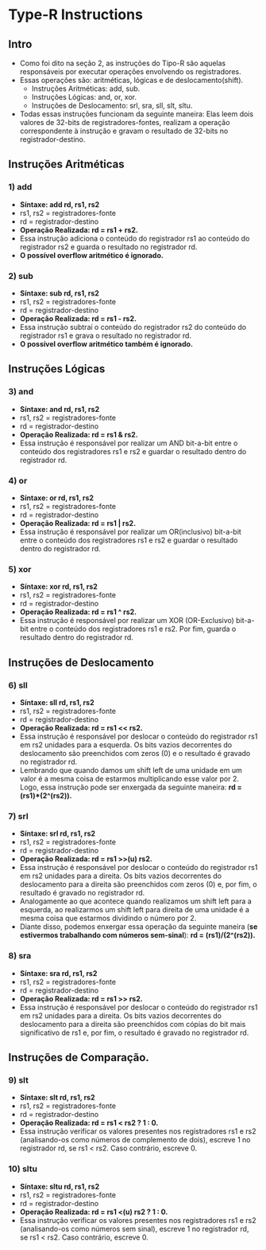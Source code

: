 # Type-R Instructions

## Intro
* Como foi dito na seção 2, as instruções do Tipo-R são aquelas responsáveis por executar operações envolvendo os registradores.
* Essas operações são: aritméticas, lógicas e de deslocamento(shift).
  * Instruções Aritméticas: add, sub.
  * Instruções Lógicas: and, or, xor.
  * Instruções de Deslocamento: srl, sra, sll, slt, sltu.
* Todas essas instruções funcionam da seguinte maneira: Elas leem dois valores de 32-bits de registradores-fontes, realizam a operação correspondente à instrução e gravam o resultado de 32-bits no registrador-destino.

## Instruções Aritméticas
### 1) add
* __Síntaxe: add rd, rs1, rs2__
* rs1, rs2 = registradores-fonte
* rd = registrador-destino
* __Operação Realizada: rd = rs1 + rs2.__
* Essa instrução adiciona o conteúdo do registrador rs1 ao conteúdo do registrador rs2 e guarda o resultado no registrador rd.
* __O possível overflow aritmético é ignorado.__

### 2) sub
* __Síntaxe: sub rd, rs1, rs2__
* rs1, rs2 = registradores-fonte
* rd = registrador-destino
* __Operação Realizada: rd = rs1 - rs2.__
* Essa instrução subtraí o conteúdo do registrador rs2 do conteúdo do registrador rs1 e grava o resultado no registrador rd.
* __O possível overflow aritmético também é ignorado.__


## Instruções Lógicas
### 3) and
* __Síntaxe: and rd, rs1, rs2__
* rs1, rs2 = registradores-fonte
* rd = registrador-destino
* __Operação Realizada: rd = rs1 & rs2.__
* Essa instrução é responsável por realizar um AND bit-a-bit entre o conteúdo dos registradores rs1 e rs2 e guardar o resultado dentro do registrador rd.

### 4) or
* __Síntaxe: or rd, rs1, rs2__
* rs1, rs2 = registradores-fonte
* rd = registrador-destino
* __Operação Realizada: rd = rs1 | rs2.__
* Essa instrução é responsável por realizar um OR(inclusivo) bit-a-bit entre o conteúdo dos registradores rs1 e rs2 e guardar o resultado dentro do registrador rd.

### 5) xor
* __Síntaxe: xor rd, rs1, rs2__
* rs1, rs2 = registradores-fonte
* rd = registrador-destino
* __Operação Realizada: rd = rs1 ^ rs2.__
* Essa instrução é responsável por realizar um XOR (OR-Exclusivo) bit-a-bit entre o conteúdo dos registradores rs1 e rs2. Por fim, guarda o resultado dentro do registrador rd.


## Instruções de Deslocamento
### 6) sll
* __Síntaxe: sll rd, rs1, rs2__
* rs1, rs2 = registradores-fonte
* rd = registrador-destino
* __Operação Realizada: rd = rs1 << rs2.__
* Essa instrução é responsável por deslocar o conteúdo do registrador rs1 em rs2 unidades para a esquerda. Os bits vazios decorrentes do deslocamento são preenchidos com zeros (0) e o resultado é gravado no registrador rd.
* Lembrando que quando damos um shift left de uma unidade em um valor é a mesma coisa de estarmos multiplicando esse valor por 2.
 Logo, essa instrução pode ser enxergada da seguinte maneira: __rd = (rs1)*(2^(rs2)).__
 
### 7) srl
* __Síntaxe: srl rd, rs1, rs2__
* rs1, rs2 = registradores-fonte
* rd = registrador-destino
* __Operação Realizada: rd = rs1 >>(u) rs2.__
* Essa instrução é responsável por deslocar o conteúdo do registrador rs1 em rs2 unidades para a direita. Os bits vazios decorrentes do deslocamento para a direita são preenchidos com zeros (0) e, por fim, o resultado é gravado no registrador rd.
* Analogamente ao que acontece quando realizamos um shift left para a esquerda, ao realizarmos um shift left para direita de uma unidade é a mesma coisa que estarmos dividindo o número por 2.
* Diante disso, podemos enxergar essa operação da seguinte maneira (__se estivermos trabalhando com números sem-sinal__): __rd = (rs1)/(2^(rs2)).__

### 8) sra
* __Síntaxe: sra rd, rs1, rs2__
* rs1, rs2 = registradores-fonte
* rd = registrador-destino
* __Operação Realizada: rd = rs1 >> rs2.__
* Essa instrução é responsável por deslocar o conteúdo do registrador rs1 em rs2 unidades para a direita. Os bits vazios decorrentes do deslocamento para a direita são preenchidos com cópias do bit mais significativo de rs1 e, por fim, o resultado é gravado no registrador rd.


## Instruções de Comparação.
### 9) slt
* __Síntaxe: slt rd, rs1, rs2__
* rs1, rs2 = registradores-fonte
* rd = registrador-destino
* __Operação Realizada: rd = rs1 < rs2 ? 1 : 0.__
* Essa instrução verificar os valores presentes nos registradores rs1 e rs2 (analisando-os como números de complemento de dois), escreve 1 no registrador rd, se rs1 < rs2. Caso contrário, escreve 0.

### 10) sltu
* __Síntaxe: sltu rd, rs1, rs2__
* rs1, rs2 = registradores-fonte
* rd = registrador-destino
* __Operação Realizada: rd = rs1 <(u) rs2 ? 1 : 0.__
* Essa instrução verificar os valores presentes nos registradores rs1 e rs2 (analisando-os como números sem sinal), escreve 1 no registrador rd, se rs1 < rs2. Caso contrário, escreve 0.
